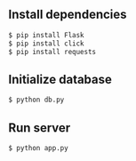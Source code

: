 ## Install dependencies
```bash
$ pip install Flask
$ pip install click
$ pip install requests
```

## Initialize database
```bash
$ python db.py
```

## Run server
```bash
$ python app.py
```
